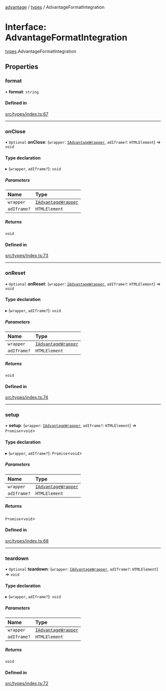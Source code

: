 [advantage](../index.md) / [types](../modules/types.md) / AdvantageFormatIntegration

# Interface: AdvantageFormatIntegration

[types](../modules/types.md).AdvantageFormatIntegration

## Properties

### format

• **format**: `string`

#### Defined in

[src/types/index.ts:67](https://github.com/madington/advantage/blob/0de23c3d4016943c5202b426e1e3defca0c31fc7/src/types/index.ts#L67)

___

### onClose

• `Optional` **onClose**: (`wrapper`: [`IAdvantageWrapper`](types.IAdvantageWrapper.md), `adIframe?`: `HTMLElement`) => `void`

#### Type declaration

▸ (`wrapper`, `adIframe?`): `void`

##### Parameters

| Name | Type |
| :------ | :------ |
| `wrapper` | [`IAdvantageWrapper`](types.IAdvantageWrapper.md) |
| `adIframe?` | `HTMLElement` |

##### Returns

`void`

#### Defined in

[src/types/index.ts:73](https://github.com/madington/advantage/blob/0de23c3d4016943c5202b426e1e3defca0c31fc7/src/types/index.ts#L73)

___

### onReset

• `Optional` **onReset**: (`wrapper`: [`IAdvantageWrapper`](types.IAdvantageWrapper.md), `adIframe?`: `HTMLElement`) => `void`

#### Type declaration

▸ (`wrapper`, `adIframe?`): `void`

##### Parameters

| Name | Type |
| :------ | :------ |
| `wrapper` | [`IAdvantageWrapper`](types.IAdvantageWrapper.md) |
| `adIframe?` | `HTMLElement` |

##### Returns

`void`

#### Defined in

[src/types/index.ts:74](https://github.com/madington/advantage/blob/0de23c3d4016943c5202b426e1e3defca0c31fc7/src/types/index.ts#L74)

___

### setup

• **setup**: (`wrapper`: [`IAdvantageWrapper`](types.IAdvantageWrapper.md), `adIframe?`: `HTMLElement`) => `Promise`\<`void`\>

#### Type declaration

▸ (`wrapper`, `adIframe?`): `Promise`\<`void`\>

##### Parameters

| Name | Type |
| :------ | :------ |
| `wrapper` | [`IAdvantageWrapper`](types.IAdvantageWrapper.md) |
| `adIframe?` | `HTMLElement` |

##### Returns

`Promise`\<`void`\>

#### Defined in

[src/types/index.ts:68](https://github.com/madington/advantage/blob/0de23c3d4016943c5202b426e1e3defca0c31fc7/src/types/index.ts#L68)

___

### teardown

• `Optional` **teardown**: (`wrapper`: [`IAdvantageWrapper`](types.IAdvantageWrapper.md), `adIframe?`: `HTMLElement`) => `void`

#### Type declaration

▸ (`wrapper`, `adIframe?`): `void`

##### Parameters

| Name | Type |
| :------ | :------ |
| `wrapper` | [`IAdvantageWrapper`](types.IAdvantageWrapper.md) |
| `adIframe?` | `HTMLElement` |

##### Returns

`void`

#### Defined in

[src/types/index.ts:72](https://github.com/madington/advantage/blob/0de23c3d4016943c5202b426e1e3defca0c31fc7/src/types/index.ts#L72)
